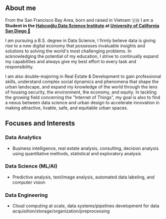 ---
---
## About me

From the San Francisco Bay Area, born and raised in Vietnam 🇻🇳
I am a **Student in the [Halıcıoğlu Data Science Institute](https://datascience.ucsd.edu) at [University of California San Diego 🔱](https://www.ucsd.edu)**

I am pursuing a B.S. degree in Data Science, I firmly believe data is giving rise to a new digital economy that possesses invaluable insights and solutions to solving the world's most challenging problems. In acknowledging the potential of my education, I strive to continually expand my capabilities and always give my best effort to every task and responsibility.

I am also double-majoring in Real Estate & Development to gain professional skills, understand complex social dynamics and phenomena that shape the urban landscape, and expand my knowledge of the world through the lens of housing security, the environment, the economy, and equity. In tackling the growing field concerning the "Internet of Things", my goal is also to find a nexus between data science and urban design to accelerate innovation in making attractive, livable, safe, and equitable urban spaces.


## Focuses and Interests

### Data Analytics
- Business intelligence, real estate analysis, consulting, decision analysis using quantitative methods, statistical and exploratory analysis

### Data Science (ML/AI)
- Predictive analysis, text/image analysis, automated data labeling, and computer vision

### Data Engineering
- Cloud computing at scale, data systems/pipelines development for data acquisition/storage/organization/preprocessing
